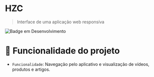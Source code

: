 <h1>HZC</h1> 

>Interface de uma aplicação web responsíva

![Badge em Desenvolvimento](https://img.shields.io/badge/Status-Finished-green)

# :hammer: Funcionalidade do projeto 
- `Funcionalidade`: Navegação pelo aplicativo e visualização de vídeos, produtos e artigos.




